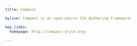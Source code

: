 ```yaml
---
title: Compass

byline: Compass is an open-source CSS Authoring Framework.

key_links:
  homepage: http://compass-style.org/
  
---
```

